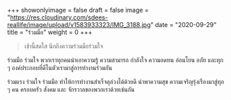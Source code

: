 +++
showonlyimage = false
draft = false
image = "https://res.cloudinary.com/sdees-reallife/image/upload/v1583933323/IMG_3188.jpg"
date = "2020-09-29"
title = "ร่วมมือ"
weight = 0
+++
> เช้านี้สดใส นึกถึงความร่วมมือร่วมใจ

ร่วมมือ ร่วมใจ พวกเราทุกคนนำเอาความรู้ ความสามารถ กำลังใจ ความอดทน อ่อนโยน อภัย และทุก ๆ องค์ประกอบที่ดีในตัวเรามาสู่การทำงานร่วมกัน

ร่วมแรง ร่วมใจ ร่วมมือ ทำให้การทำงานสำเร็จลุล่วงได้ด้วยดี นำพาความสุข ความเจริญรุ่งเรืองมาสู่ทุก ๆ คน ครอบครัว สังคม และ จักรวาลของพวกเราด้วยเช่นกัน
